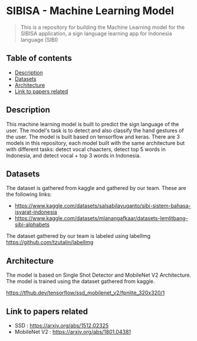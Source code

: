 # SIBISA - Machine Learning Model
> This is a repository for building the Machine Learning model for the SIBISA application, a sign language learning app for Indonesia language (SIBI)

## Table of contents
* [Description](#description)
* [Datasets](#datasets)
* [Architecture](#architecture)
* [Link to papers related](#link-to-papers-related)

## Description
This machine learning model is built to predict the sign language of the user. The model's task is to detect and also classify the hand gestures of the user. The model is built based on tensorflow and keras. There are 3 models in this repository, each model built with the same architecture but with different tasks: detect vocal chaacters, detect top 5 words in Indonesia, and detect vocal + top 3 words in Indonesia.

## Datasets
The dataset is gathered from kaggle and gathered by our team. These are the following links:
- https://www.kaggle.com/datasets/salsabilayuganto/sibi-sistem-bahasa-isyarat-indonesia
- https://www.kaggle.com/datasets/mlanangafkaar/datasets-lemlitbang-sibi-alphabets

The dataset gathered by our team is labeled using labelImg https://github.com/tzutalin/labelImg

## Architecture
The model is based on Single Shot Detector and MobileNet V2 Architecture. The model is trained using the dataset gathered from kaggle.

https://tfhub.dev/tensorflow/ssd_mobilenet_v2/fpnlite_320x320/1

## Link to papers related
- SSD : https://arxiv.org/abs/1512.02325
- MobileNet V2 : https://arxiv.org/abs/1801.04381
